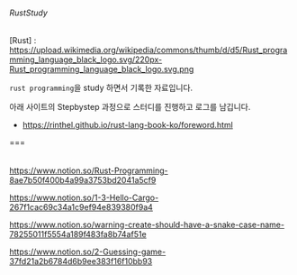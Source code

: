 ###### RustStudy

[Rust] : https://upload.wikimedia.org/wikipedia/commons/thumb/d/d5/Rust_programming_language_black_logo.svg/220px-Rust_programming_language_black_logo.svg.png

`rust programming`을 study 하면서 기록한 자료입니다.

아래 사이트의 Stepbystep 과정으로 스터디를 진행하고 로그를 남깁니다.

- https://rinthel.github.io/rust-lang-book-ko/foreword.html

===

######

https://www.notion.so/Rust-Programming-8ae7b50f400b4a99a3753bd2041a5cf9

https://www.notion.so/1-3-Hello-Cargo-267f1cac69c34a1c9ef94e839380f9a4

https://www.notion.so/warning-create-should-have-a-snake-case-name-78255011f5554a189f483fa8b74af51e

https://www.notion.so/2-Guessing-game-37fd21a2b6784d6b9ee383f16f10bb93